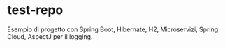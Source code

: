 # test-repo
Esempio di progetto con Spring Boot, Hibernate, H2, Microservizi, Spring Cloud, AspectJ per il logging.
